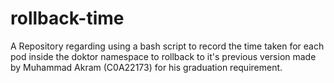 # rollback-time
A Repository regarding using a bash script to record the time taken for each pod inside the doktor namespace to rollback to it's previous version made by Muhammad Akram (C0A22173) for his graduation requirement.
